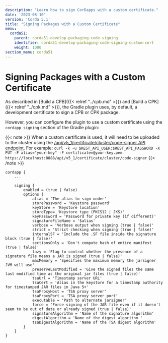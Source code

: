 ```yaml
---
description: "Learn how to sign CorDapps with a custom certificate."
date: '2023-08-10'
version: 'Corda 5.1'
title: "Signing Packages with a Custom Certificate"
menu:
  corda51:
    parent: corda51-develop-packaging-code-signing
    identifier: corda51-develop-packaging-code-signing-custom-cert
    weight: 1000
section_menu: corda51
---
```


# Signing Packages with a Custom Certificate

As described in [Build a CPB]({{< relref "../cpb.md" >}}) and [Build a CPK]({{< relref "../cpk.md" >}}), the Gradle plugin uses, by default, a development certificate to sign a CPB or CPK package.

However, you can configure the plugin to use a custom certificate using the `cordapp signing` section of the Gradle plugin:

{{< note >}}
When a custom certificate is used, it will need to be uploaded to the cluster using the
[/api/v5_1/certificate/cluster/code-signer API endpoint](../../../reference/rest-api/openapi.html#tag/Certificate-API/operation/put_certificate_cluster__usage_).
For example:
`curl -k -u $REST_API_USER:$REST_API_PASSWORD -X PUT -F alias="your-key" -F certificate=@your-key.pem https://localhost:8888/api/v5_1/certificate/cluster/code-signer`
{{< /note >}}

```
cordapp {
    ...

    signing {
        enabled = (true | false)
        options {
            alias = 'The alias to sign under'
            storePassword = 'Keystore password'
            keyStore = 'Keystore location'
            storeType= 'Keystore type (PKCS12 | JKS)'
            keyPassword = 'Password for private key (if different)'
            signatureFileName = '$alias'
            verbose = 'Verbose output when signing (true | false)'
            strict = 'Strict checking when signing (true | false)'
            internalSF = 'Include the .SF file inside the signature block (true | false)'
            sectionsOnly = 'Don't compute hash of entire manifest (true | false)'
            lazy = 'Flag to control whether the presence of a signature file means a JAR is signed (true | false)'
            maxMemory = 'Specifies the maximum memory the jarsigner JVM will use'
            preserveLastModified = 'Give the signed files the same last modified time as the original jar files (true | false)'
            tsaUrl = 'Timestamp server URL'
            tsaCert = 'Alias in the keystore for a timestamp authority for timestamped JAR files in Java 5+'
            tsaProxyHost = 'TSA proxy server'
            tsaProxyPort = 'TSA proxy server port'
            executable = 'Path to alternate jarsigner'
            force = 'Force signing of the JAR file even if it doesn't seem to be out of date or already signed (true | false)'
            signatureAlgorithm = 'Name of the signature algorithm'
            digestAlgorithm = 'Name of the digest algorithm	'
            tsaDigestAlgorithm = 'Name of the TSA digest algorithm'
        }
    }
}
```
